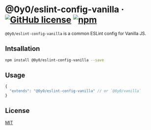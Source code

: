 # @0y0/eslint-config-vanilla · [![GitHub license](https://img.shields.io/badge/license-MIT-blue.svg)](https://github.com/o0y0o/eslint-configs/blob/master/LICENSE) [![npm](https://img.shields.io/npm/v/@0y0/eslint-config-vanilla.svg)](https://www.npmjs.com/package/@0y0/eslint-config-vanilla)

`@0y0/eslint-config-vanilla` is a common ESLint config for Vanilla JS.

## Intsallation

```sh
npm install @0y0/eslint-config-vanilla --save
```

## Usage

```js
{
  "extends": "@0y0/eslint-config-vanilla" // or `@0y0/vanilla`
}
```

## License

[MIT](https://github.com/o0y0o/eslint-configs/blob/master/LICENSE)
